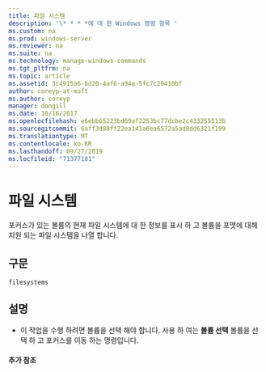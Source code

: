 ```yaml
---
title: 파일 시스템
description: '\* * * *에 대 한 Windows 명령 항목 '
ms.custom: na
ms.prod: windows-server
ms.reviewer: na
ms.suite: na
ms.technology: manage-windows-commands
ms.tgt_pltfrm: na
ms.topic: article
ms.assetid: 3c4915a6-bd20-4af6-a94a-5fc7c20410bf
author: coreyp-at-msft
ms.author: coreyp
manager: dongill
ms.date: 10/16/2017
ms.openlocfilehash: e6ebb65223bd69af2253bc77dcbe2c433255513b
ms.sourcegitcommit: 6aff3d88ff22ea141a6ea6572a5ad8dd6321f199
ms.translationtype: MT
ms.contentlocale: ko-KR
ms.lasthandoff: 09/27/2019
ms.locfileid: "71377181"
---
```

# <a name="filesystems"></a>파일 시스템



포커스가 있는 볼륨의 현재 파일 시스템에 대 한 정보를 표시 하 고 볼륨을 포맷에 대해 지원 되는 파일 시스템을 나열 합니다.

## <a name="syntax"></a>구문

```
filesystems
```

## <a name="remarks"></a>설명

-   이 작업을 수행 하려면 볼륨을 선택 해야 합니다. 사용 하 여는 **볼륨 선택** 볼륨을 선택 하 고 포커스를 이동 하는 명령입니다.

#### <a name="additional-references"></a>추가 참조

